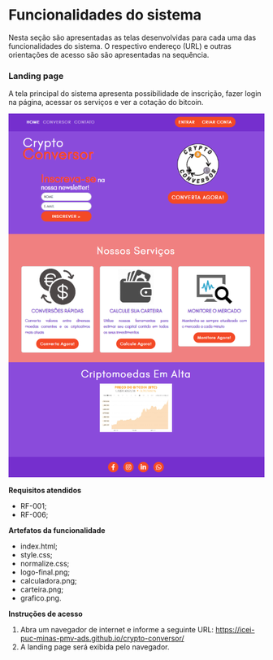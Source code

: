 # Funcionalidades do sistema

Nesta seção são apresentadas as telas desenvolvidas para cada uma das funcionalidades do sistema. O respectivo endereço (URL) e outras orientações de acesso são são apresentadas na sequência.

### Landing page

A tela principal do sistema apresenta possibilidade de inscrição, fazer login na página, acessar os serviços e ver a cotação do bitcoin.

![Landing page](img/tela_main.png)

__Requisitos atendidos__
* RF-001;
* RF-006;

__Artefatos da funcionalidade__
* index.html;
* style.css;
* normalize.css;
* logo-final.png;
* calculadora.png;
* carteira.png;
* grafico.png.

__Instruções de acesso__

1. Abra um navegador de internet e informe a seguinte URL: https://icei-puc-minas-pmv-ads.github.io/crypto-conversor/
2. A landing page será exibida pelo navegador.